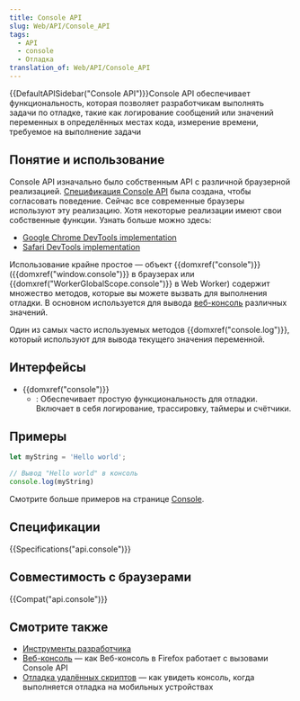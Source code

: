 ```yaml
---
title: Console API
slug: Web/API/Console_API
tags:
  - API
  - console
  - Отладка
translation_of: Web/API/Console_API
---
```

{{DefaultAPISidebar("Console API")}}Console API обеспечивает функциональность, которая позволяет разработчикам выполнять задачи по отладке, такие как логирование сообщений или значений переменных в определённых местах кода, измерение времени, требуемое на выполнение задачи

## Понятие и использование

Console API изначально было собственным API с различной браузерной реализацией. [Спецификация Console API](https://console.spec.whatwg.org) была создана, чтобы согласовать поведение. Сейчас все современные браузеры используют эту реализацию. Хотя некоторые реализации имеют свои собственные функции. Узнать больше можно здесь:

- [Google Chrome DevTools implementation](https://developers.google.com/chrome-developer-tools/docs/console-api)
- [Safari DevTools implementation](https://developer.apple.com/library/safari/documentation/AppleApplications/Conceptual/Safari_Developer_Guide/Console/Console.html)

Использование крайне простое — объект {{domxref("console")}} ({{domxref("window.console")}} в браузерах или {{domxref("WorkerGlobalScope.console")}} в Web Worker) содержит множество методов, которые вы можете вызвать для выполнения отладки. В основном используется для вывода [веб-консоль](/ru/docs/Tools/Web_Console) различных значений.

Один из самых часто используемых методов {{domxref("console.log")}}, который используют для вывода текущего значения переменной.

## Интерфейсы

- {{domxref("console")}}
  - : Обеспечивает простую функциональность для отладки. Включает в себя логирование, трассировку, таймеры и счётчики.

## Примеры

```js
let myString = 'Hello world';

// Вывод "Hello world" в консоль
console.log(myString)
```

Смотрите больше примеров на странице [Console](/ru/docs/Web/API/Console#Usage).

## Спецификации

{{Specifications("api.console")}}

## Совместимость с браузерами

{{Compat("api.console")}}

## Смотрите также

- [Инструменты разработчика](/ru/docs/Tools "Tools")
- [Веб-консоль](/ru/docs/Tools/Web_Console "Web Console") — как Веб-консоль в Firefox работает с вызовами Console API
- [Отладка удалённых скриптов](/ru/docs/Tools/Remote_Debugging) — как увидеть консоль, когда выполняется отладка на мобильных устройствах
